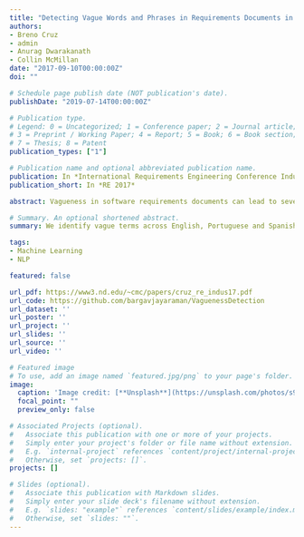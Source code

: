 ```yaml
---
title: "Detecting Vague Words and Phrases in Requirements Documents in a Multilingual Environment"
authors:
- Breno Cruz
- admin
- Anurag Dwarakanath
- Collin McMillan
date: "2017-09-10T00:00:00Z"
doi: ""

# Schedule page publish date (NOT publication's date).
publishDate: "2019-07-14T00:00:00Z"

# Publication type.
# Legend: 0 = Uncategorized; 1 = Conference paper; 2 = Journal article;
# 3 = Preprint / Working Paper; 4 = Report; 5 = Book; 6 = Book section;
# 7 = Thesis; 8 = Patent
publication_types: ["1"]

# Publication name and optional abbreviated publication name.
publication: In *International Requirements Engineering Conference Industry Track 2017*.
publication_short: In *RE 2017*

abstract: Vagueness in software requirements documents can lead to several maintenance problems, especially when the customer and development team do not share the same language. Currently, companies rely on human translators to maintain communication and limit vagueness by translating the requirement documents by hand. In this paper, we describe two approaches that automatically identify vagueness in requirements documents in a multilingual environment. We perform two studies for calibration purposes under strict industrial limitations, and describe the tool that we ultimately deploy. In the first study, six participants, two native Portuguese speakers and four native Spanish speakers, evaluated both approaches. Then, we conducted a field study to test the performance of the best approach in real-world environments at two companies. We describe several lessons learned for research and industrial deployment.

# Summary. An optional shortened abstract.
summary: We identify vague terms across English, Portuguese and Spanish software requirement documents.

tags:
- Machine Learning
- NLP

featured: false

url_pdf: https://www3.nd.edu/~cmc/papers/cruz_re_indus17.pdf
url_code: https://github.com/bargavjayaraman/VaguenessDetection
url_dataset: ''
url_poster: ''
url_project: ''
url_slides: ''
url_source: ''
url_video: ''

# Featured image
# To use, add an image named `featured.jpg/png` to your page's folder. 
image:
  caption: 'Image credit: [**Unsplash**](https://unsplash.com/photos/s9CC2SKySJM)'
  focal_point: ""
  preview_only: false

# Associated Projects (optional).
#   Associate this publication with one or more of your projects.
#   Simply enter your project's folder or file name without extension.
#   E.g. `internal-project` references `content/project/internal-project/index.md`.
#   Otherwise, set `projects: []`.
projects: []

# Slides (optional).
#   Associate this publication with Markdown slides.
#   Simply enter your slide deck's filename without extension.
#   E.g. `slides: "example"` references `content/slides/example/index.md`.
#   Otherwise, set `slides: ""`.
---
```

